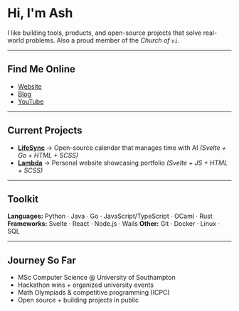 # Hi, I'm Ash  

I like building tools, products, and open-source projects that solve real-world problems. Also a proud member of the *Church of `vi`*. 

---

## Find Me Online  
- [Website](https://www.lambdatheultimate.com)  
- [Blog](https://www.lambdatheultimate.com/blog)  
- [YouTube](https://www.youtube.com/@theseaispretty)  

---

## Current Projects  
- **[LifeSync](https://github.com/curryhowardbadnullpointergood/LifeSync)** → Open-source calendar that manages time with AI *(Svelte + Go + HTML + SCSS)*  
- **[Lambda](https://github.com/curryhowardbadnullpointergood/Lambdatheultimate)** → Personal website showcasing portfolio *(Svelte + JS + HTML + SCSS)*  

---

##  Toolkit  
**Languages:** Python · Java · Go · JavaScript/TypeScript · OCaml · Rust  
**Frameworks:** Svelte · React · Node.js · Wails
**Other:** Git · Docker · Linux · SQL  

---

## Journey So Far  
- MSc Computer Science @ University of Southampton  
- Hackathon wins + organized university events  
- Math Olympiads & competitive programming (ICPC)  
- Open source + building projects in public  


